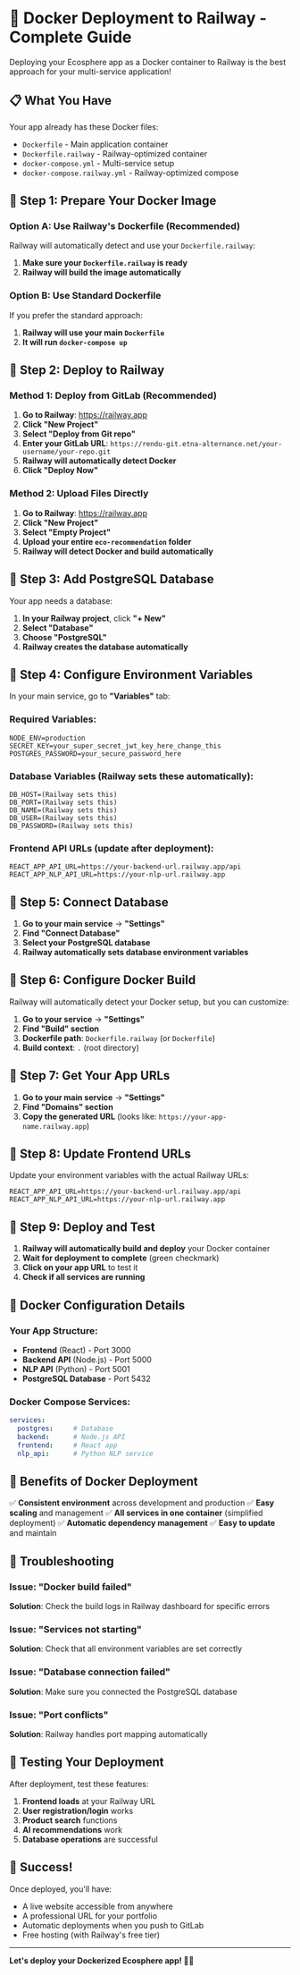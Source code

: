 # 🐳 Docker Deployment to Railway - Complete Guide

Deploying your Ecosphere app as a Docker container to Railway is the best approach for your multi-service application!

## 📋 What You Have

Your app already has these Docker files:
- `Dockerfile` - Main application container
- `Dockerfile.railway` - Railway-optimized container
- `docker-compose.yml` - Multi-service setup
- `docker-compose.railway.yml` - Railway-optimized compose

## 🎯 Step 1: Prepare Your Docker Image

### **Option A: Use Railway's Dockerfile (Recommended)**

Railway will automatically detect and use your `Dockerfile.railway`:

1. **Make sure your `Dockerfile.railway` is ready**
2. **Railway will build the image automatically**

### **Option B: Use Standard Dockerfile**

If you prefer the standard approach:

1. **Railway will use your main `Dockerfile`**
2. **It will run `docker-compose up`**

## 🎯 Step 2: Deploy to Railway

### **Method 1: Deploy from GitLab (Recommended)**

1. **Go to Railway**: https://railway.app
2. **Click "New Project"**
3. **Select "Deploy from Git repo"**
4. **Enter your GitLab URL**: `https://rendu-git.etna-alternance.net/your-username/your-repo.git`
5. **Railway will automatically detect Docker**
6. **Click "Deploy Now"**

### **Method 2: Upload Files Directly**

1. **Go to Railway**: https://railway.app
2. **Click "New Project"**
3. **Select "Empty Project"**
4. **Upload your entire `eco-recommendation` folder**
5. **Railway will detect Docker and build automatically**

## 🎯 Step 3: Add PostgreSQL Database

Your app needs a database:

1. **In your Railway project**, click **"+ New"**
2. **Select "Database"**
3. **Choose "PostgreSQL"**
4. **Railway creates the database automatically**

## 🎯 Step 4: Configure Environment Variables

In your main service, go to **"Variables"** tab:

### **Required Variables:**
```
NODE_ENV=production
SECRET_KEY=your_super_secret_jwt_key_here_change_this
POSTGRES_PASSWORD=your_secure_password_here
```

### **Database Variables (Railway sets these automatically):**
```
DB_HOST=(Railway sets this)
DB_PORT=(Railway sets this)
DB_NAME=(Railway sets this)
DB_USER=(Railway sets this)
DB_PASSWORD=(Railway sets this)
```

### **Frontend API URLs (update after deployment):**
```
REACT_APP_API_URL=https://your-backend-url.railway.app/api
REACT_APP_NLP_API_URL=https://your-nlp-url.railway.app
```

## 🎯 Step 5: Connect Database

1. **Go to your main service** → **"Settings"**
2. **Find "Connect Database"**
3. **Select your PostgreSQL database**
4. **Railway automatically sets database environment variables**

## 🎯 Step 6: Configure Docker Build

Railway will automatically detect your Docker setup, but you can customize:

1. **Go to your service** → **"Settings"**
2. **Find "Build" section**
3. **Dockerfile path**: `Dockerfile.railway` (or `Dockerfile`)
4. **Build context**: `.` (root directory)

## 🎯 Step 7: Get Your App URLs

1. **Go to your main service** → **"Settings"**
2. **Find "Domains" section**
3. **Copy the generated URL** (looks like: `https://your-app-name.railway.app`)

## 🎯 Step 8: Update Frontend URLs

Update your environment variables with the actual Railway URLs:

```
REACT_APP_API_URL=https://your-backend-url.railway.app/api
REACT_APP_NLP_API_URL=https://your-nlp-url.railway.app
```

## 🎯 Step 9: Deploy and Test

1. **Railway will automatically build and deploy** your Docker container
2. **Wait for deployment to complete** (green checkmark)
3. **Click on your app URL** to test it
4. **Check if all services are running**

## 🔧 Docker Configuration Details

### **Your App Structure:**
- **Frontend** (React) - Port 3000
- **Backend API** (Node.js) - Port 5000
- **NLP API** (Python) - Port 5001
- **PostgreSQL Database** - Port 5432

### **Docker Compose Services:**
```yaml
services:
  postgres:     # Database
  backend:      # Node.js API
  frontend:     # React app
  nlp_api:      # Python NLP service
```

## 🚀 Benefits of Docker Deployment

✅ **Consistent environment** across development and production
✅ **Easy scaling** and management
✅ **All services in one container** (simplified deployment)
✅ **Automatic dependency management**
✅ **Easy to update** and maintain

## 🔧 Troubleshooting

### **Issue: "Docker build failed"**
**Solution**: Check the build logs in Railway dashboard for specific errors

### **Issue: "Services not starting"**
**Solution**: Check that all environment variables are set correctly

### **Issue: "Database connection failed"**
**Solution**: Make sure you connected the PostgreSQL database

### **Issue: "Port conflicts"**
**Solution**: Railway handles port mapping automatically

## 📱 Testing Your Deployment

After deployment, test these features:
1. **Frontend loads** at your Railway URL
2. **User registration/login** works
3. **Product search** functions
4. **AI recommendations** work
5. **Database operations** are successful

## 🎉 Success!

Once deployed, you'll have:
- A live website accessible from anywhere
- A professional URL for your portfolio
- Automatic deployments when you push to GitLab
- Free hosting (with Railway's free tier)

---

**Let's deploy your Dockerized Ecosphere app! 🐳🌱**
